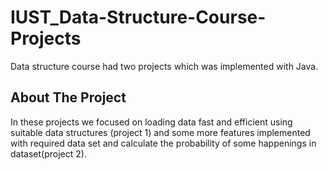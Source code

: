 # IUST_Data-Structure-Course-Projects
Data structure course had two projects which was implemented with Java.
<!-- ABOUT THE PROJECT -->
## About The Project
In these projects we focused on loading data fast and efficient using suitable data structures (project 1) and some more features implemented with required data set and calculate the probability of some happenings in dataset(project 2).
